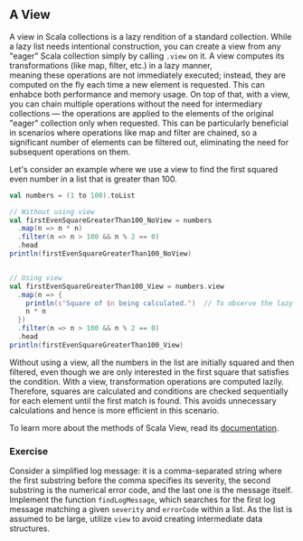 ## A View 

A view in Scala collections is a lazy rendition of a standard collection. 
While a lazy list needs intentional construction, you can create a view from any "eager" Scala collection simply by calling `.view` on it. 
A view computes its transformations (like map, filter, etc.) in a lazy manner,  
meaning these operations are not immediately executed; instead, they are computed on the fly each time a new element is requested. 
This can enhabce both performance and memory usage. 
On top of that, with a view, you can chain multiple operations without the need for intermediary collections — 
the operations are applied to the elements of the original "eager" collection only when requested. 
This can be particularly beneficial in scenarios where operations like map and filter are chained, so a significant number of 
elements can be filtered out, eliminating the need for subsequent operations on them.

Let's consider an example where we use a view to find the first squared even number in a list that is greater than 100.

```scala 3
val numbers = (1 to 100).toList

// Without using view
val firstEvenSquareGreaterThan100_NoView = numbers
  .map(n => n * n)
  .filter(n => n > 100 && n % 2 == 0)
  .head
println(firstEvenSquareGreaterThan100_NoView)


// Using view
val firstEvenSquareGreaterThan100_View = numbers.view
  .map(n => {
    println(s"Square of $n being calculated.")  // To observe the lazy evaluation
    n * n
  })
  .filter(n => n > 100 && n % 2 == 0)
  .head
println(firstEvenSquareGreaterThan100_View)
```


Without using a view, all the numbers in the list are initially squared and then filtered, even though we are only interested in 
the first square that satisfies the condition. 
With a view, transformation operations are computed lazily. 
Therefore, squares are calculated and conditions are checked sequentially for each element until the first match is found. 
This avoids unnecessary calculations and hence is more efficient in this scenario.

To learn more about the methods of Scala View, read its [documentation](https://www.scala-lang.org/api/current/scala/collection/View.html).

### Exercise 

Consider a simplified log message: it is a comma-separated string where the first substring before the comma specifies its severity, 
the second substring is the numerical error code, and the last one is the message itself.  
Implement the function `findLogMessage`, which searches for the first log message matching a given `severity` and `errorCode` within a list.
As the list is assumed to be large, utilize `view` to avoid creating intermediate data structures. 
